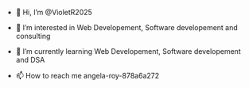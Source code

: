 - 👋 Hi, I’m @VioletR2025
- 👀 I’m interested in Web Developement, Software developement and consulting
- 🌱 I’m currently learning Web Developement, Software developement and DSA

- 📫 How to reach me  angela-roy-878a6a272

<!---
VioletR2025/VioletR2025 is a ✨ special ✨ repository because its `README.md` (this file) appears on your GitHub profile.
You can click the Preview link to take a look at your changes.
--->
